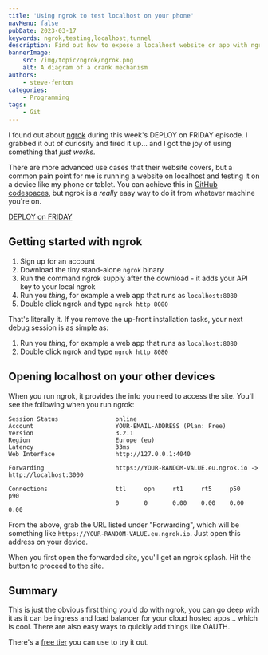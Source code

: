 ```yaml
---
title: 'Using ngrok to test localhost on your phone'
navMenu: false
pubDate: 2023-03-17
keywords: ngrok,testing,localhost,tunnel
description: Find out how to expose a localhost website or app with ngrok so you can test it on your phone.
bannerImage:
    src: /img/topic/ngrok/ngrok.png
    alt: A diagram of a crank mechanism
authors:
    - steve-fenton
categories:
    - Programming
tags:
    - Git
---
```


I found out about [ngrok](https://ngrok.com/) during this week's DEPLOY on FRIDAY episode. I grabbed it out of curiosity and fired it up... and I got the joy of using something that *just works*.

There are more advanced use cases that their website covers, but a common pain point for me is running a website on localhost and testing it on a device like my phone or tablet. You can achieve this in [GitHub codespaces](https://www.stevefenton.co.uk/blog/2022/12/real-device-testing-github-codespaces/), but ngrok is a *really* easy way to do it from whatever machine you're on.

[DEPLOY on FRIDAY](https://www.youtube.com/watch?v=25_TJUi8EL8)

## Getting started with ngrok

1. Sign up for an account
2. Download the tiny stand-alone `ngrok` binary
3. Run the command ngrok supply after the download - it adds your API key to your local ngrok
4. Run you *thing*, for example a web app that runs as `localhost:8080`
5. Double click ngrok and type `ngrok http 8080`

That's literally it. If you remove the up-front installation tasks, your next debug session is as simple as:

1. Run you *thing*, for example a web app that runs as `localhost:8080`
2. Double click ngrok and type `ngrok http 8080`

## Opening localhost on your other devices

When you run ngrok, it provides the info you need to access the site. You'll see the following when you run ngrok:

```
Session Status                online
Account                       YOUR-EMAIL-ADDRESS (Plan: Free)
Version                       3.2.1
Region                        Europe (eu)
Latency                       33ms
Web Interface                 http://127.0.0.1:4040

Forwarding                    https://YOUR-RANDOM-VALUE.eu.ngrok.io -> http://localhost:3000

Connections                   ttl     opn     rt1     rt5     p50     p90
                              0       0       0.00    0.00    0.00    0.00
```

From the above, grab the URL listed under "Forwarding", which will be something like `https://YOUR-RANDOM-VALUE.eu.ngrok.io`. Just open this address on your device.

When you first open the forwarded site, you'll get an ngrok splash. Hit the button to proceed to the site.

## Summary

This is just the obvious first thing you'd do with ngrok, you can go deep with it as it can be ingress and load balancer for your cloud hosted apps... which is cool. There are also easy ways to quickly add things like OAUTH.

There's a [free tier](https://ngrok.com/pricing) you can use to try it out.
